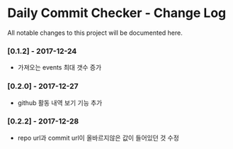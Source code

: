 # Daily Commit Checker - Change Log
All notable changes to this project will be documented here.


### [0.1.2] - 2017-12-24
- 가져오는 events 최대 갯수 증가

### [0.2.0] - 2017-12-27
- github 활동 내역 보기 기능 추가

### [0.2.2] - 2017-12-28
- repo url과 commit url이 올바르지않은 값이 들어있던 것 수정